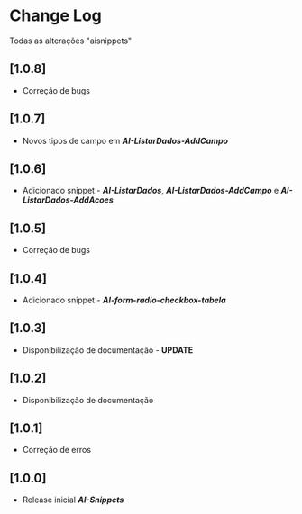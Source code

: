 # Change Log

Todas as alterações "aisnippets"

## [1.0.8]

-   Correção de bugs

## [1.0.7]

-   Novos tipos de campo em **_AI-ListarDados-AddCampo_**

## [1.0.6]

-   Adicionado snippet - **_AI-ListarDados_**, **_AI-ListarDados-AddCampo_** e **_AI-ListarDados-AddAcoes_**

## [1.0.5]

-   Correção de bugs

## [1.0.4]

-   Adicionado snippet - **_AI-form-radio-checkbox-tabela_**

## [1.0.3]

-   Disponibilização de documentação - **UPDATE**

## [1.0.2]

-   Disponibilização de documentação

## [1.0.1]

-   Correção de erros

## [1.0.0]

-   Release inicial **_AI-Snippets_**
